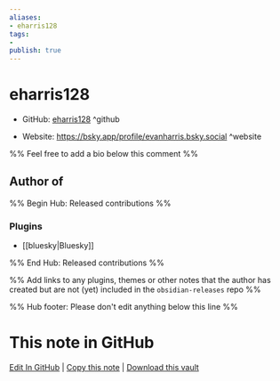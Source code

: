 ```yaml
---
aliases:
- eharris128
tags:
- 
publish: true
---
```


# eharris128

- GitHub: [eharris128](https://github.com/eharris128/) ^github
<!-- - Discord: `@` ^discord-->
- Website: <https://bsky.app/profile/evanharris.bsky.social> ^website
<!-- - [[Publish sites|Publish site]]: <https://> ^publish-->

%% Feel free to add a bio below this comment %%


## Author of

%% Begin Hub: Released contributions %%
### Plugins
- [[bluesky|Bluesky]]

%% End Hub: Released contributions %%

%% Add links to any plugins, themes or other notes that the author has created but are not (yet) included in the `obsidian-releases` repo %%

<!--
### Unlisted plugins
-->

<!--
### Others
-->

<!--
## Sponsor this author
-->

<!-- - [[GitHub sponsors]]: [Sponsor @eharris128 on GitHub Sponsors](https://github.com/sponsors/eharris128) ^github-sponsor-->
<!-- - [[Buy me a coffee]]: <https://> ^buy-me-a-coffee-->
<!-- - [[PayPal]]: <https://> ^paypal-->
<!-- - [[Patreon]]: <https://> ^patreon-->

<!--
## Follow this author
-->

<!-- - [[YouTube Channels|On YouTube]]: <https://> ^youtube-->
<!-- - Twitter: <https://> ^twitter-->
<!-- - ... -->

%% Hub footer: Please don't edit anything below this line %%

# This note in GitHub

<span class="git-footer">[Edit In GitHub](https://github.dev/obsidian-community/obsidian-hub/blob/main/01%20-%20Community/People/eharris128.md "git-hub-edit-note") | [Copy this note](https://raw.githubusercontent.com/obsidian-community/obsidian-hub/main/01%20-%20Community/People/eharris128.md "git-hub-copy-note") | [Download this vault](https://github.com/obsidian-community/obsidian-hub/archive/refs/heads/main.zip "git-hub-download-vault") </span>
